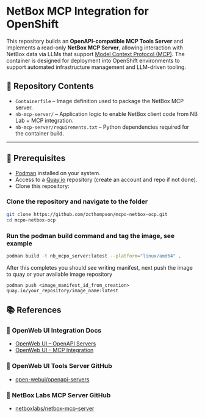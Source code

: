 # NetBox MCP Integration for OpenShift

This repository builds an **OpenAPI-compatible MCP Tools Server** and implements a read-only **NetBox MCP Server**, allowing interaction with NetBox data via LLMs that support [Model Context Protocol (MCP)](https://modelcontextprotocol.io/). The container is designed for deployment into OpenShift environments to support automated infrastructure management and LLM-driven tooling.

## 📆 Repository Contents

- `Containerfile` – Image definition used to package the NetBox MCP server.
- `nb-mcp-server/` – Application logic to enable NetBox client code from NB Lab + MCP integration.
- `nb-mcp-server/requirements.txt` – Python dependencies required for the container build.

---

## 🔧 Prerequisites

- [Podman](https://podman.io/) installed on your system.
- Access to a [Quay.io](https://quay.io) repository (create an account and repo if not done).
- Clone this repository:

### Clone the repository and navigate to the folder

```bash
git clone https://github.com/zcthompson/mcpo-netbox-ocp.git
cd mcpo-netbox-ocp
```

### Run the podman build command and tag the image, see example

```bash
podman build -t nb_mcpo_server:latest --platform="linux/amd64" .
```

After this completes you should see writing manifest, next push the image to quay or your available image repository

```
podman push <image_manifest_id_from_creation> quay.io/your_repository/image_name:latest
```

## 📚 References

### 🔗 OpenWeb UI Integration Docs
- [OpenWeb UI – OpenAPI Servers](https://docs.openwebui.com/openapi-servers/open-webui)
- [OpenWeb UI – MCP Integration](https://docs.openwebui.com/openapi-servers/mcp)

### 🧰 OpenWeb UI Tools Server GitHub
- [open-webui/openapi-servers](https://github.com/open-webui/openapi-servers)

### 🧠 NetBox Labs MCP Server GitHub
- [netboxlabs/netbox-mcp-server](https://github.com/netboxlabs/netbox-mcp-server)
